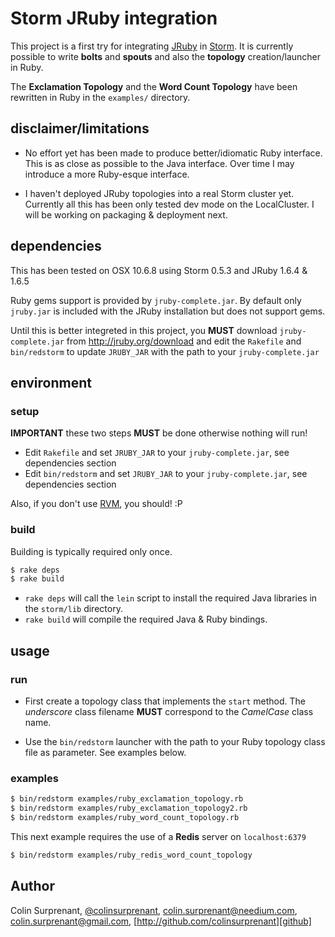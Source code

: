 # Storm JRuby integration

This project is a first try for integrating [JRuby][jruby] in [Storm][storm]. It is currently possible to write **bolts** and **spouts** and also the **topology** creation/launcher in Ruby.

The **Exclamation Topology** and the **Word Count Topology** have been rewritten in Ruby in the `examples/` directory.

## disclaimer/limitations

- No effort yet has been made to produce better/idiomatic Ruby interface. This is as close as possible to the Java interface. Over time I may introduce a more Ruby-esque interface.

- I haven't deployed JRuby topologies into a real Storm cluster yet. Currently all this has been only tested dev mode on the LocalCluster. I will be working on packaging & deployment next.

## dependencies

This has been tested on OSX 10.6.8 using Storm 0.5.3 and JRuby 1.6.4 & 1.6.5

Ruby gems support is provided by `jruby-complete.jar`. By default only `jruby.jar` is included with the JRuby installation but does not support gems.

Until this is better integreted in this project, you **MUST** download `jruby-complete.jar` from http://jruby.org/download and edit the `Rakefile` and `bin/redstorm` to update `JRUBY_JAR` with the path to your `jruby-complete.jar`

## environment

### setup 

**IMPORTANT** these two steps **MUST** be done otherwise nothing will run!

- Edit `Rakefile` and set `JRUBY_JAR` to your `jruby-complete.jar`, see dependencies section
- Edit `bin/redstorm` and set `JRUBY_JAR` to your `jruby-complete.jar`, see dependencies section

Also, if you don't use [RVM][rvm], you should! :P

### build

Building is typically required only once. 

``` sh
$ rake deps
$ rake build
```

- `rake deps` will call the `lein` script to install the required Java libraries in the `storm/lib` directory.
- `rake build` will compile the required Java & Ruby bindings.

## usage

### run

- First create a topology class that implements the `start` method. The *underscore* class filename **MUST** correspond to the *CamelCase* class name.

- Use the `bin/redstorm` launcher with the path to your Ruby topology class file as parameter. See examples below.

### examples

``` sh
$ bin/redstorm examples/ruby_exclamation_topology.rb
$ bin/redstorm examples/ruby_exclamation_topology2.rb
$ bin/redstorm examples/ruby_word_count_topology.rb
```

This next example requires the use of a **Redis** server on `localhost:6379`

``` sh
$ bin/redstorm examples/ruby_redis_word_count_topology
```

## Author
Colin Surprenant, [@colinsurprenant][twitter], [colin.surprenant@needium.com][needium], [colin.surprenant@gmail.com][gmail], [http://github.com/colinsurprenant][github]

[needium]: colin.surprenant@needium.com
[gmail]: colin.surprenant@gmail.com
[twitter]: http://twitter.com/colinsurprenant
[github]: http://github.com/colinsurprenant
[rvm]: http://beginrescueend.com/
[storm]: https://github.com/nathanmarz/storm
[jruby]: http://jruby.org/
